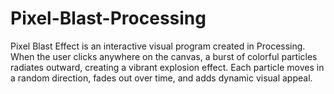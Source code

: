 # Pixel-Blast-Processing
 Pixel Blast Effect is an interactive visual program created in Processing. When the user clicks anywhere on the canvas, a burst of colorful particles radiates outward, creating a vibrant explosion effect. Each particle moves in a random direction, fades out over time, and adds dynamic visual appeal.
